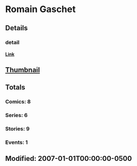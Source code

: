 # Romain  Gaschet 
## Details
### detail
#### [Link](http://marvel.com/comics/creators/9375/romain_gaschet?utm_campaign=apiRef&utm_source=225578a89fc76f3d20fbffda5d17a88d)
## [Thumbnail](http://i.annihil.us/u/prod/marvel/i/mg/6/60/4bb7c86d24353.jpg)
## Totals
### Comics: 8
### Series: 6
### Stories: 9
### Events: 1
## Modified: 2007-01-01T00:00:00-0500